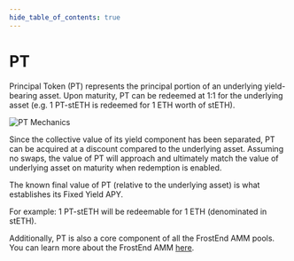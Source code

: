 ```yaml
---
hide_table_of_contents: true
---
```


# PT

Principal Token (PT) represents the principal portion of an underlying yield-bearing asset. Upon maturity, PT can be redeemed at 1:1 for the underlying asset (e.g. 1 PT-stETH is redeemed for 1 ETH worth of stETH).

![PT Mechanics](/img/ProtocolMechanics/pt-mechanics.png "PT Mechanics")

Since the collective value of its yield component has been separated, PT can be acquired at a discount compared to the underlying asset. Assuming no swaps, the value of PT will approach and ultimately match the value of underlying asset  on maturity when redemption is enabled.

The known final value of PT (relative to the underlying asset) is what establishes its Fixed Yield APY.

For example: 1 PT-stETH will be redeemable for 1 ETH (denominated in stETH).

Additionally, PT is also a core component of all the FrostEnd AMM pools. You can learn more about the FrostEnd AMM [here](../AMM.md).
